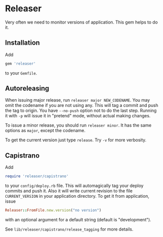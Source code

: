 # Releaser #

Very often we need to monitor versions of application. This gem helps to
do it.

## Installation ##

Add

```ruby
gem 'releaser'
```

to your `Gemfile`.

## Autoreleasing ##

When issuing major release, run `releaser major NEW_CODENAME`. You may omit
the codename if you are not using any. This will tag a commit and push the tag to origin.
You have `--no-push` option not to do the last step. Running it with `-p` will
issue it in "pretend" mode, without actual making changes.

To issue a minor release, you should run `releaser minor`. It has the same options as `major`, except the codename.

To get the current version just type `release`. Try `-v` for more verbosity.

## Capistrano ##

Add

```ruby
require 'releaser/capistrano'
```

to your `config/deploy.rb` file. This will automagically tag your deploy
commits and push it. Also it will write current revision to the file
`CURRENT_VERSION` in your application directory. To get it from
application, issue

```ruby
Releaser::FromFile.new.version("no version")
```

with an optional argument for a default string (default is "development").

See `lib/releaser/capistrano/release_tagging` for more details.
